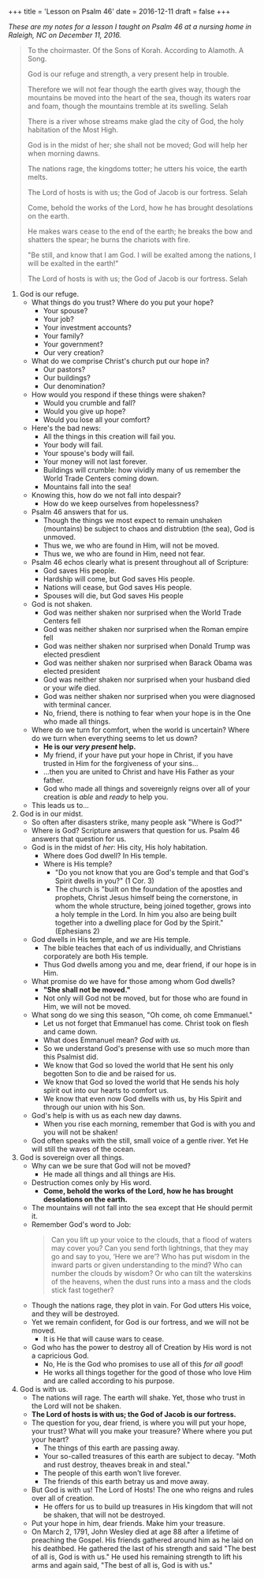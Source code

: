 +++
title = 'Lesson on Psalm 46'
date = 2016-12-11 
draft = false 
+++

_These are my notes for a lesson I taught on Psalm 46 at a nursing home in Raleigh, NC on December 11, 2016._


> To the choirmaster. Of the Sons of Korah. According to Alamoth. A Song.
>
> God is our refuge and strength, a very present help in trouble.
>
> Therefore we will not fear though the earth gives way, though the mountains be moved into the heart of the sea,  though its waters roar and foam, though the mountains tremble at its swelling. Selah
>
> There is a river whose streams make glad the city of God, the holy habitation of the Most High.
>
> God is in the midst of her; she shall not be moved; God will help her when morning dawns.
>
> The nations rage, the kingdoms totter; he utters his voice, the earth melts.
>
> The Lord of hosts is with us; the God of Jacob is our fortress. Selah
>
> Come, behold the works of the Lord, how he has brought desolations on the earth.
>
> He makes wars cease to the end of the earth; he breaks the bow and shatters the spear; he burns the chariots with fire.
>
> "Be still, and know that I am God. I will be exalted among the nations, I will be exalted in the earth!"
>
> The Lord of hosts is with us; the God of Jacob is our fortress. Selah

1. God is our refuge.
    * What things do you trust? Where do you put your hope?
        - Your spouse?
        - Your job?
        - Your investment accounts?
        - Your family?
        - Your government?
        - Our very creation?
    * What do we comprise Christ's church put our hope in?
        - Our pastors?
        - Our buildings?
        - Our denomination?
    * How would you respond if these things were shaken?
        - Would you crumble and fall?
        - Would you give up hope?
        - Would you lose all your comfort?
    * Here's the bad news:
        - All the things in this creation will fail you.
        - Your body will fail.
        - Your spouse's body will fail.
        - Your money will not last forever.
        - Buildings will crumble: how vividly many of us remember the World Trade Centers coming down.
        - Mountains fall into the sea!
    * Knowing this, how do we not fall into despair?
        - How do we keep ourselves from hopelessness?
    * Psalm 46 answers that for us.
        - Though the things we most expect to remain unshaken (mountains) be subject to chaos and distrubtion (the sea), God is unmoved.
        - Thus we, we who are found in Him, will not be moved.
        - Thus we, we who are found in Him, need not fear.
    * Psalm 46 echos clearly what is present throughout all of Scripture:
        - God saves His people.
        - Hardship will come, but God saves His people.
        - Nations will cease, but God saves His people.
        - Spouses will die, but God saves His people
    * God is not shaken.
        - God was neither shaken nor surprised when the World Trade Centers fell
        - God was neither shaken nor surprised when the Roman empire fell
        - God was neither shaken nor surprised when Donald Trump was elected presdient
        - God was neither shaken nor surprised when Barack Obama was elected president
        - God was neither shaken nor surprised when your husband died or your wife died.
        - God was neither shaken nor surprised when you were diagnosed with terminal cancer.
        - No, friend, there is nothing to fear when your hope is in the One who made all things.
    - Where do we turn for comfort, when the world is uncertain? Where do we turn when everything seems to let us down?
        - **He is our _very present_ help.**
        - My friend, if your have put your hope in Christ, if you have trusted in Him for the forgiveness of your sins...
        - ...then you are united to Christ and have His Father as your father.
        - God who made all things and sovereignly reigns over all of your creation is _able_ and _ready_ to help you.
    - This leads us to...
2. God is in our midst.
    - So often after disasters strike, many people ask "Where is God?"
    - Where is God? Scripture answers that question for us. Psalm 46 answers that question for us.
    - God is in the midst of _her_: His city, His holy habitation.
        - Where does God dwell? In His temple.
        - Where is His temple?
            - "Do you not know that you are God's temple and that God's Spirit dwells in you?" (1 Cor. 3)
            - The church is "built on the foundation of the apostles and prophets, Christ Jesus himself being the cornerstone, in whom the whole structure, being joined together, grows into a holy temple in the Lord. In him you also are being built together into a dwelling place for God by the Spirit." (Ephesians 2)
    + God dwells in His temple, and _we_ are His temple.
        * The bible teaches that each of us individually, and Christians corporately are both His temple.
        * Thus God dwells among you and me, dear friend, if our hope is in Him.
    + What promise do we have for those among whom God dwells?
        * **"She shall not be moved."**
        * Not only will God not be moved, but for those who are found in Him, we will not be moved.
    - What song do we sing this season, "Oh come, oh come Emmanuel."
        - Let us not forget that Emmanuel has come. Christ took on flesh and came down.
        - What does Emmanuel mean? _God with us._
        - So we understand God's presense with use so much more than this Psalmist did.
        - We know that God so loved the world that He sent his only begotten Son to die and be raised for us.
        - We know that God so loved the world that He sends his holy spirit out into our hearts to comfort us.
        - We know that even now God dwells with us, by His Spirit and through our union with his Son.
    - God's help is with us as each new day dawns.
        + When you rise each morning, remember that God is with you and you will not be shaken!
    - God often speaks with the still, small voice of a gentle river. Yet He will still the waves of the ocean.
3. God is sovereign over all things.
    - Why can we be sure that God will not be moved?
        + He made all things and all things are His.
    - Destruction comes only by His word.
        + **Come, behold the works of the Lord, how he has brought desolations on the earth.**
    - The mountains will not fall into the sea except that He should permit it.
    - Remember God's word to Job:
        > Can you lift up your voice to the clouds, that a flood of waters may cover you?
          Can you send forth lightnings, that they may go and say to you, ‘Here we are’?
          Who has put wisdom in the inward parts or given understanding to the mind?
          Who can number the clouds by wisdom? Or who can tilt the waterskins of the heavens,
          when the dust runs into a mass and the clods stick fast together?
    - Though the nations rage, they plot in vain. For God utters His voice, and they will be destroyed.
    - Yet we remain confident, for God is our fortress, and we will not be moved.
        + It is He that will cause wars to cease.
    - God who has the power to destroy all of Creation by His word is not a capricious God.
        + No, He is the God who promises to use all of this _for all good_!
        + He works all things together for the good of those who love Him and are called according to his purpose.
4. God is with us.
    - The nations will rage. The earth will shake. Yet, those who trust in the Lord will not be shaken.
    - __The Lord of hosts is with us; the God of Jacob is our fortress.__
    - The question for you, dear friend, is where you will put your hope, your trust? What will you make your treasure? Where where you put your heart?
        + The things of this earth are passing away.
        + Your so-called treasures of this earth are subject to decay. "Moth and rust destroy, theaves break in and steal."
        + The people of this earth won't live forever.
        + The friends of this earth betray us and move away.
    - But God is with us! The Lord of Hosts! The one who reigns and rules over all of creation.
        + He offers for us to build up treasures in His kingdom that will not be shaken, that will not be destroyed.
    - Put your hope in him, dear friends. Make him your treasure.
    - On March 2, 1791, John Wesley died at age 88 after a lifetime of preaching the Gospel. His friends gathered around him as he laid on his deathbed. He gathered the last of his strength and said "The best of all is, God is with us." He used his remaining strength to lift his arms and again said, "The best of all is, God is with us."